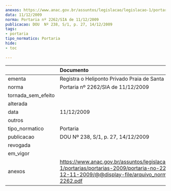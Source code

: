 ```yaml
---
anexos: https://www.anac.gov.br/assuntos/legislacao/legislacao-1/portarias/portarias-2009/portaria-no-2262-sia-de-12-11-2009/@@display-file/arquivo_norma/PA2009-2262.pdf
data: 11/12/2009
norma: Portaria nº 2262/SIA de 11/12/2009
publicacao: DOU  Nº 238, S/1, p. 27, 14/12/2009
tags:
- portaria
tipo_normatico: Portaria
hide: 
- toc 
 
---
```


|                    | Documento                                                                                                                                                         |
|:-------------------|:------------------------------------------------------------------------------------------------------------------------------------------------------------------|
| ementa             | Registra o Heliponto Privado Praia de Santa Rita (RJ).                                                                                                            |
| norma              | Portaria nº 2262/SIA de 11/12/2009                                                                                                                                |
| tornada_sem_efeito |                                                                                                                                                                   |
| alterada           |                                                                                                                                                                   |
| data               | 11/12/2009                                                                                                                                                        |
| outros             |                                                                                                                                                                   |
| tipo_normatico     | Portaria                                                                                                                                                          |
| publicacao         | DOU  Nº 238, S/1, p. 27, 14/12/2009                                                                                                                               |
| revogada           |                                                                                                                                                                   |
| em_vigor           |                                                                                                                                                                   |
| anexos             | https://www.anac.gov.br/assuntos/legislacao/legislacao-1/portarias/portarias-2009/portaria-no-2262-sia-de-12-11-2009/@@display-file/arquivo_norma/PA2009-2262.pdf |